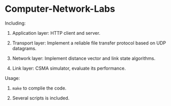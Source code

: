 # Computer-Network-Labs

Including: 

1. Application layer: HTTP client and server.

2. Transport layer: Implement a reliable file transfer protocol based on UDP datagrams.

3. Network layer: Implement distance vector and link state algorithms.

4. Link layer: CSMA simulator, evaluate its performance.

Usage:

1. `make` to complie the code.

2. Several scripts is included.
